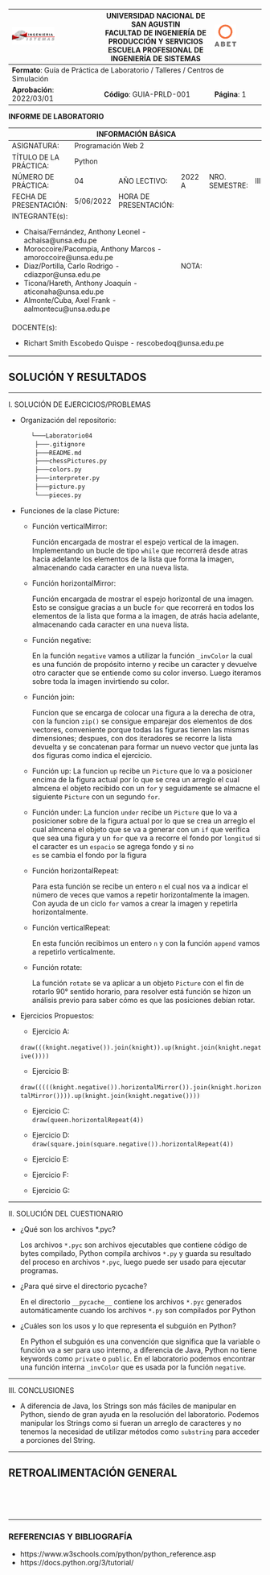 <div align="center">
<table>
    <theader>
        <tr>
            <td><img src="https://github.com/rescobedoq/pw2/blob/main/epis.png?raw=true" alt="EPIS" style="width:50%; height:auto"/></td>
            <th>
                <span style="font-weight:bold;">UNIVERSIDAD NACIONAL DE SAN AGUSTIN</span><br />
                <span style="font-weight:bold;">FACULTAD DE INGENIERÍA DE PRODUCCIÓN Y SERVICIOS</span><br />
                <span style="font-weight:bold;">ESCUELA PROFESIONAL DE INGENIERÍA DE SISTEMAS</span>
            </th>
            <td><img src="https://github.com/rescobedoq/pw2/blob/main/abet.png?raw=true" alt="ABET" style="width:50%; height:auto"/></td>
        </tr>
    </theader>
    <tbody>
        <tr><td colspan="3"><span style="font-weight:bold;">Formato</span>: Guía de Práctica de Laboratorio / Talleres / Centros de Simulación</td></tr>
        <tr><td><span style="font-weight:bold;">Aprobación</span>:  2022/03/01</td><td><span style="font-weight:bold;">Código</span>: GUIA-PRLD-001</td><td><span style="font-weight:bold;">Página</span>: 1</td></tr>
    </tbody>
</table>
</div>

<div>
<span style="font-weight:bold;">INFORME DE LABORATORIO</span><br />

<table>
<theader>
<tr><th colspan="6">INFORMACIÓN BÁSICA</th></tr>
</theader>
<tbody>
<tr><td>ASIGNATURA:</td><td colspan="5">Programación Web 2</td></tr>
<tr><td>TÍTULO DE LA PRÁCTICA:</td><td colspan="5">Python</td></tr>
<tr>
<td>NÚMERO DE PRÁCTICA:</td><td>04</td><td>AÑO LECTIVO:</td><td>2022 A</td><td>NRO. SEMESTRE:</td><td>III</td>
</tr>
<tr>
<td>FECHA DE PRESENTACIÓN:</td><td>5/06/2022</td><td>HORA DE PRESENTACIÓN:</td><td colspan="3"></td>
</tr>
<tr><td colspan="3">INTEGRANTE(s):
<ul>
<li>Chaisa/Fernández, Anthony Leonel - achaisa@unsa.edu.pe</li>
<li>Moroccoire/Pacompia, Anthony Marcos - amoroccoire@unsa.edu.pe</li>
<li>Diaz/Portilla, Carlo Rodrigo - cdiazpor@unsa.edu.pe</li>
<li>Ticona/Hareth, Anthony Joaquín - aticonaha@unsa.edu.pe</li>
<li>Almonte/Cuba, Axel Frank - aalmontecu@unsa.edu.pe</li>
</ul>
</td>
<td>NOTA:</td><td colspan="2"></td>
</<tr>
<tr><td colspan="6">DOCENTE(s):
<ul>
<li>Richart Smith Escobedo Quispe - rescobedoq@unsa.edu.pe</li>
</ul>
</td>
</<tr>
</tbody>
</table>

<!-- Reportes -->
## SOLUCIÓN Y RESULTADOS

---

I. SOLUCIÓN DE EJERCICIOS/PROBLEMAS <br>
* Organización del repositorio:
    ```sh
	   └───Laboratorio04
        ├───.gitignore
	    ├───README.md
        ├───chessPictures.py
        ├───colors.py
	    ├───interpreter.py
	    ├───picture.py
	    └───pieces.py
    ```
* Funciones de la clase Picture:  

    * Función verticalMirror:

		Función encargada de mostrar el espejo vertical de la imagen. Implementando un bucle de tipo <code>while</code> que recorrerá desde atras hacia adelante los elementos de la lista que forma la imagen, almacenando cada caracter en una nueva lista.

    * Función horizontalMirror:
	
      Función encargada de mostrar el espejo horizontal de una imagen. Esto se consigue gracias a un bucle <code>for</code> que recorrerá en todos los elementos de la lista que forma a la imagen, de atrás hacia adelante, almacenando cada caracter en una nueva lista.

    * Función negative:

      En la función <code>negative</code> vamos a utilizar la función <code>\_invColor</code> la cual es una función de propósito interno y recibe un caracter y devuelve otro caracter que se entiende como su color inverso. Luego iteramos sobre toda la imagen invirtiendo su color.

    * Función join:

      Funcion que se encarga de colocar una figura a la derecha de otra, con la funcion <code>zip()</code> se consigue emparejar dos elementos de dos vectores, conveniente porque todas las figuras tienen las mismas dimensiones; despues, con dos iteradores se recorre la lista devuelta y se concatenan para formar un nuevo vector que junta las dos figuras como indica el ejercicio.

    * Función up:
	La funcion <code>up</code> recibe un <code>Picture</code> que lo va a posicioner encima de la figura actual por lo que se crea un arreglo el cual almcena el objeto recibido con un <code>for</code> y seguidamente se almacne el siguiente <code>Picture</code> con un  segundo <code>for</code>.

    * Función under:
	La funcion <code>under</code> recibe un <code>Picture</code> que lo va a posicioner sobre de la figura actual por lo que se crea un arreglo el cual almcena el objeto que se va a generar con un <code>if</code> que verifica que sea una figura y un <code>for</code> que va a recorre el fondo por <code>longitud</code> si el caracter es un <code>espacio</code> se agrega fondo y si <code>no es</code> se cambia el fondo por la figura 
    * Función horizontalRepeat:

      Para esta función se recibe un entero <code>n</code> el cual nos va a indicar el número de veces que vamos a repetir horizontalmente la imagen. Con ayuda de un ciclo <code>for</code> vamos a crear la imagen y repetirla horizontalmente.

    * Función verticalRepeat:

      En esta función recibimos un entero <code>n</code> y con la función <code>append</code> vamos a repetirlo verticalmente.

    * Función rotate:

      La función <code>rotate</code> se va aplicar a un objeto <code>Picture</code> con el fin de rotarlo 90° sentido horario, para resolver está función se hizon un análisis previo para saber cómo es que las posiciones debían rotar.

* Ejercicios Propuestos:

    * Ejercicio A:
	
	<code>draw(((knight.negative()).join(knight)).up(knight.join(knight.negative())))</code>

    * Ejercicio B:
	
	<code>draw(((((knight.negative()).horizontalMirror()).join(knight.horizontalMirror()))).up(knight.join(knight.negative())))</code>
	

    * Ejercicio C:  
      <code>draw(queen.horizontalRepeat(4))</code>

    * Ejercicio D:
      <code>draw(square.join(square.negative()).horizontalRepeat(4))</code>

    * Ejercicio E:

    * Ejercicio F:

    * Ejercicio G:
     
---

II. SOLUCIÓN DEL CUESTIONARIO

* ¿Qué son los archivos *.pyc?
  
  Los archivos <code>\*.pyc</code> son archivos ejecutables que contiene código de bytes compilado, Python compila archivos <code>\*.py</code> y guarda su resultado del proceso en archivos <code>\*.pyc</code>, luego puede ser usado para ejecutar programas.

* ¿Para qué sirve el directorio pycache?
  
  En el directorio <code>\_\_pycache\_\_</code> contiene los archivos <code>\*.pyc</code> generados automáticamente cuando los archivos <code>\*.py</code> son compilados por Python

* ¿Cuáles son los usos y lo que representa el subguión en Python?

  En Python el subguión es una convención que significa que la variable o función va a ser para uso interno, a diferencia de Java, Python no tiene keywords como <code>private</code> o <code>public</code>.
  En el laboratorio podemos encontrar una función interna <code>\_invColor</code> que es usada por la función <code>negative</code>.
   
---

III. CONCLUSIONES

 - A diferencia de Java, los Strings son más fáciles de manipular en Python, siendo de gran ayuda en la resolución del laboratorio. Podemos manipular los Strings como si fueran un arreglo de caracteres y no tenemos la necesidad de utilizar métodos como <code>substring</code> para acceder a porciones del String.
    
---
    
## RETROALIMENTACIÓN GENERAL

  <pre>
                                                                          
                                                                           
  </pre>

---
    
### REFERENCIAS Y BIBLIOGRAFÍA
<ul>
    <li>https://www.w3schools.com/python/python_reference.asp</li>
    <li>https://docs.python.org/3/tutorial/</li>
</ul>
